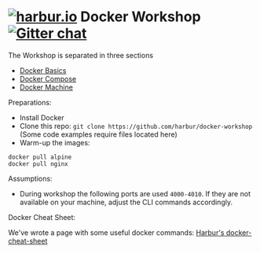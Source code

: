 # [![harbur.io](https://en.gravatar.com/userimage/10968596/06879c44248462a1bac025dd999fe704.png?size=64)](http://harbur.io) Docker Workshop [![Gitter chat](https://badges.gitter.im/harbur/docker-workshop.png)](https://gitter.im/harbur/docker-workshop)

The Workshop is separated in three sections

* [Docker Basics](doc/00-docker-basics)
* [Docker Compose](doc/01-docker-compose)
* [Docker Machine](doc/00-docker-machine)

Preparations:

* Install Docker
* Clone this repo: `git clone https://github.com/harbur/docker-workshop` (Some code examples require files located here)
* Warm-up the images:

```
docker pull alpine
docker pull nginx
```

Assumptions:

* During workshop the following ports are used `4000-4010`. If they are not available on your machine, adjust the CLI commands accordingly.

Docker Cheat Sheet:

We've wrote a page with some useful docker commands: [Harbur's docker-cheat-sheet](https://github.com/harbur/docker-cheat-sheet)

